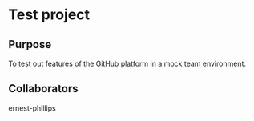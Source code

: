 # Test project

## Purpose
To test out features of the GitHub platform in a mock team environment.


## Collaborators
ernest-phillips

